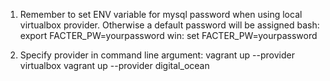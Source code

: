1. Remember to set ENV variable for mysql password when using local virtualbox provider. Otherwise a default password will be assigned
bash:  export FACTER_PW=yourpassword
win:   set FACTER_PW=yourpassword

2. Specify provider in command line argument:
vagrant up --provider virtualbox
vagrant up --provider digital_ocean
